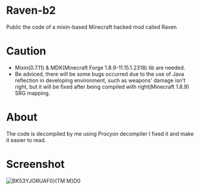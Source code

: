 # Raven-b2
Public the code of a mixin-based Minecraft hacked mod called Raven
# Caution
- Mixin(0.7.11) & MDK(Minecraft Forge 1.8.9-11.15.1.2318) lib are needed.
- Be adviced, there will be some bugs occurred due to the use of Java reflection in developing environment, such as weapons' damage isn't right, but it will be fixed after being compiled with right(Minecraft 1.8.9) SRG mapping.
# About
The code is decompiled by me using Procyon decompiler
I fixed it and make it easier to read.
# Screenshot
![BK53YJORUAF0}(T$M$ M}D0](https://user-images.githubusercontent.com/53552261/236684150-6f71408a-8ac0-482c-b2b6-0fd5c05a50ac.png)

